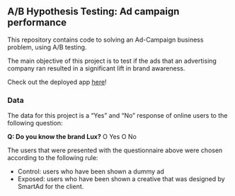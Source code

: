 <h2>A/B Hypothesis Testing: Ad campaign performance </h2>

This repository contains code to solving an Ad-Campaign business problem, using A/B testing.

The main objective of this project is to test if the ads that an advertising company ran resulted in a significant lift in brand awareness.

Check out the deployed app [here](https://smartadscampaign.herokuapp.com/)!

<h3>Data</h3>
The data for this project is a “Yes” and “No” response of online users to the following question:

**Q: Do you know the brand Lux?**
O  Yes		O  No
		
The users that were presented with the questionnaire above were chosen according to the following rule:

* Control: users who have been shown a dummy ad
* Exposed: users who have been shown a creative that was designed by SmartAd for the client. 
